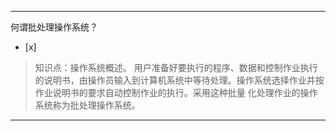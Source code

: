 ---
何谓批处理操作系统？
- [x]  

> 知识点：操作系统概述。
> 用户准备好要执行的程序、数据和控制作业执行的说明书，由操作员输入到计算机系统中等待处理。操作系统选择作业并按作业说明书的要求自动控制作业的执行。采用这种批量
> 化处理作业的操作系统称为批处理操作系统。

---